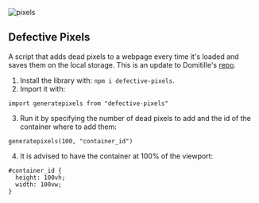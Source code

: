 ![pixels](https://user-images.githubusercontent.com/20107875/224478468-ed87a6ff-a533-477a-ba44-2f3d62cde8e6.gif)


Defective Pixels
----------
A script that adds dead pixels to a webpage every time it's loaded and saves them on the local storage.
This is an update to Domitille's [repo](https://github.com/domitille-f451/defective-pixels).


1. Install the library with: `npm i defective-pixels`.
2. Import it with: 

```
import generatepixels from "defective-pixels"
```

3. Run it by specifying the number of dead pixels to add and the id of the container where to add them: 

```
generatepixels(100, "container_id")
```

4. It is advised to have the container at 100% of the viewport:

```
#container_id {
  height: 100vh;
  width: 100vw;
}
```

